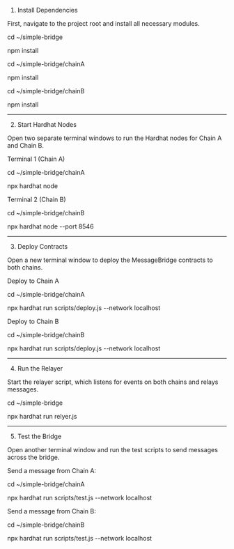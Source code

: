 1. Install Dependencies  

First, navigate to the project root and install all necessary modules.  

cd ~/simple-bridge  

npm install  

cd ~/simple-bridge/chainA  

npm install  

cd ~/simple-bridge/chainB  

npm install  

--------------------------------------------------------------------------------------
2. Start Hardhat Nodes  

Open two separate terminal windows to run the Hardhat nodes for Chain A and Chain B.  

Terminal 1 (Chain A)  

cd ~/simple-bridge/chainA  

npx hardhat node  


Terminal 2 (Chain B)  

cd ~/simple-bridge/chainB  

npx hardhat node --port 8546  

--------------------------------------------------------------------------------------
3. Deploy Contracts  

Open a new terminal window to deploy the MessageBridge contracts to both chains.  


Deploy to Chain A  

cd ~/simple-bridge/chainA  

npx hardhat run scripts/deploy.js --network localhost  


Deploy to Chain B  

cd ~/simple-bridge/chainB  

npx hardhat run scripts/deploy.js --network localhost  

--------------------------------------------------------------------------------------  
4. Run the Relayer  

Start the relayer script, which listens for events on both chains and relays messages.  


cd ~/simple-bridge  

npx hardhat run relyer.js  

--------------------------------------------------------------------------------------
5. Test the Bridge  

Open another terminal window and run the test scripts to send messages across the bridge.  


Send a message from Chain A:  

cd ~/simple-bridge/chainA  

npx hardhat run scripts/test.js --network localhost  


Send a message from Chain B:  

cd ~/simple-bridge/chainB  

npx hardhat run scripts/test.js --network localhost  